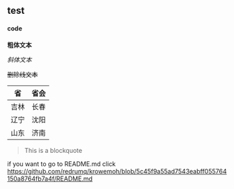 ## test
#### code


**粗体文本**

*斜体文本*

~~删除线文本~~


| 省   | 省会  |
|  ----  | ----  |
| 吉林  | 长春 |
| 辽宁  | 沈阳 |
| 山东  |  济南|





> This is a blockquote 



if you want to go to README.md
click https://github.com/redrumq/krowemoh/blob/5c45f9a55ad7543eabff055764150a8764fb7a4f/README.md
